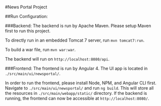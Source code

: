 #News Portal Project

##Run Configuration:

###Backend:
The backend is run by Apache Maven. Please setup Maven first to run this project.

To directly run in an embedded Tomcat 7 server, run `mvn tomcat7:run`.

To build a war file, run `mvn war:war`.

The backend will run on `http://localhost:8080/api`.

###Frontend:
The frontend is run by Angular 4.
The UI app is located in `./src/main/ui/newsportal/`.

In order to run the frontend, please install Node, NPM, and Angular CLI first.
Navigate to `./src/main/ui/newsportal/` and run `ng build`. This will store all the resources in `./src/main/webapp/static/` directory.
If the backend is running, the frontend can now be accessible at `http://localhost:8080/`.